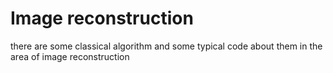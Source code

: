 # Image reconstruction
there are some classical algorithm and some typical code about them in the area of image reconstruction
